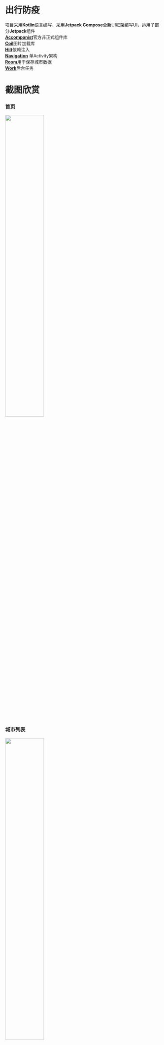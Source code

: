 # 出行防疫

项目采用**Kotlin**语言编写，采用**Jetpack Compose**全新UI框架编写UI，运用了部分**Jetpack**组件</br>
[**Accompanist**](https://google.github.io/accompanist/)官方非正式组件库</br>
[**Coil**](https://github.com/coil-kt/coil)图片加载库</br>
[**Hilt**](https://developer.android.google.cn/jetpack/androidx/releases/hilt)依赖注入</br>
[**Navigation**](https://developer.android.google.cn/jetpack/androidx/releases/navigation)
单Activity架构</br>
[**Room**](https://developer.android.google.cn/jetpack/androidx/releases/room)用于保存城市数据</br>
[**Work**](https://developer.android.google.cn/jetpack/androidx/releases/work)后台任务</br>

# 截图欣赏

### 首页</br>

<img src="screen/home.jpg" width="50%"/>

### 城市列表

<img src="screen/city.jpg" width="50%"/>

### 风险地区

<img src="screen/level_area.jpg" width="50%"/>

### 核酸机构

<img src="screen/agency.jpg" width="50%"/>

### 健康出行政策

<img src="screen/healthy_1.jpg" width="50%"/>

<img src="screen/healthy_2.jpg" width="50%"/>

# 其他

项目文档持续更新中

# License

```
MIT License

Copyright (c) 2022 PostLiu

Permission is hereby granted, free of charge, to any person obtaining a copy
of this software and associated documentation files (the "Software"), to deal
in the Software without restriction, including without limitation the rights
to use, copy, modify, merge, publish, distribute, sublicense, and/or sell
copies of the Software, and to permit persons to whom the Software is
furnished to do so, subject to the following conditions:

The above copyright notice and this permission notice shall be included in all
copies or substantial portions of the Software.

THE SOFTWARE IS PROVIDED "AS IS", WITHOUT WARRANTY OF ANY KIND, EXPRESS OR
IMPLIED, INCLUDING BUT NOT LIMITED TO THE WARRANTIES OF MERCHANTABILITY,
FITNESS FOR A PARTICULAR PURPOSE AND NONINFRINGEMENT. IN NO EVENT SHALL THE
AUTHORS OR COPYRIGHT HOLDERS BE LIABLE FOR ANY CLAIM, DAMAGES OR OTHER
LIABILITY, WHETHER IN AN ACTION OF CONTRACT, TORT OR OTHERWISE, ARISING FROM,
OUT OF OR IN CONNECTION WITH THE SOFTWARE OR THE USE OR OTHER DEALINGS IN THE
SOFTWARE.

```